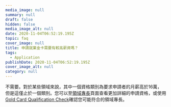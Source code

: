 ```yaml
---
media_image: null
summary: null
draft: false
hidden: false
media_image_alt: null
date: 2020-11-04T06:52:19.195Z
topic: faq
cover_image: null
title: 申請就業金卡需要有較高薪資嗎？
tags:
  - Application
publishDate: 2020-11-04T06:52:19.195Z
cover_image_alt: null
category: null
---
```

不需要。對於某些領域來說，其中一個資格類別為要求申請者的月薪高於16萬，但是這僅止於一個類別。您可以至[領域專長](/zh/qualification/)頁面查看更加詳細的申請資格，或使用[Gold Card Qualification Check](https://visafinder.tw/gold-card-qualification/)確認您可能符合的領域專長。